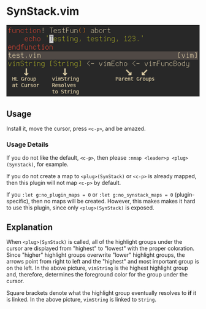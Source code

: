 # SynStack.vim

![SynStack Screenshot with Explanation][synstack_screenshot]

## Usage

Install it, move the cursor, press `<c-p>`, and be amazed.

### Usage Details

If you do not like the default, `<c-p>`, then please `:nmap <leader>p
<plug>(SynStack)`, for example.

If you do not  create a map to `<plug>(SynStack)` or `<c-p>` is already mapped,
then this plugin will not map `<c-p>` by default.

If you `:let g:no_plugin_maps = 0` or `:let g:no_synstack_maps = 0`
(plugin-specific), then no maps will be created. However, this makes makes it
hard to use this plugin, since only `<plug>(SynStack)` is exposed.

## Explanation

When `<plug>(SynStack)` is called, all of the highlight groups under the cursor
are displayed from "highest" to "lowest" with the proper coloration. Since
"higher" highlight groups overwrite "lower" highlight groups, the arrows point
from right to left and the "highest" and most important group is on the left. In
the above picture, `vimString` is the highest highlight group and, therefore,
determines the foreground color for the group under the cursor.

Square brackets denote what the highlight group eventually resolves to **if** it
is linked. In the above picture, `vimString` is linked to `String`.

[synstack_screenshot]:https://raw.githubusercontent.com/dylnmc/i/master/synstack.png

